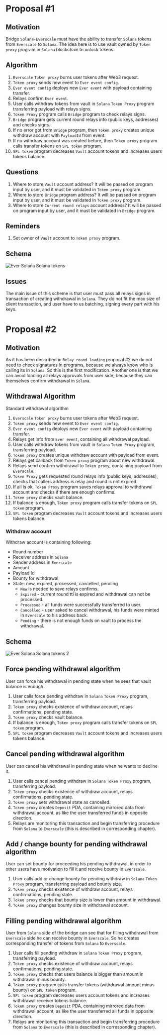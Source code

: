 # Proposal #1

## Motivation

Bridge `Solana-Everscale` must have the ability to transfer `Solana` tokens from `Everscale` to `Solana`. The idea here is
to use vault owned by `Token proxy` program in `Solana` blockchain to unlock tokens.

## Algorithm

1. `Everscale` `Token proxy` burns user tokens after Web3 request.
2. `Token proxy` sends new event to `Ever event config`.
3. `Ever event config` deploys new `Ever event` with payload containing transfer.
4. Relays confirm `Ever event`.
5. User calls withdraw tokens from vault in `Solana` `Token Proxy` program transferring payload with relays signs.
6. `Token Proxy` program calls `Bridge` program to check relays signs.
7. `Bridge` program gets current round relays info (public keys, addresses) and checks signs.
8. If no error got from `Bridge` program, then `Token proxy` creates unique withdraw account with `PayloadId` from event.
9. If no withdraw account was created before, then `Token proxy` program calls transfer tokens on `SPL token` program.
10. `SPL token` program decreases `Vault` account tokens and increases users tokens balance.

## Questions

1. Where to store `Vault` account address?
It will be passed on program input by user, and it must be validated in `Token proxy` program.
2. Where to store `Bridge` program address?
It will be passed on program input by user, and it must be validated in `Token proxy` program.
3. Where to store `Current round relays` account address?
It will be passed on program input by user, and it must be validated in `Bridge` program.

## Reminders

1. Set owner of `Vault` account to `Token proxy` program.

## Schema

![Ever Solana Solana tokens](../png/ever_solana_solana_tokens.png "Ever Solana Solana tokens")

## Issues

The main issue of this scheme is that user must pass all relays signs in transaction of creating withdrawal in `Solana`.
They do not fit the max size of client transaction, and user have to us batching, signing every part with his keys.

# Proposal #2

## Motivation

As it has been described in `Relay round loading` proposal #2 we do not need to check signatures in programs, because 
we always know who is calling its in `Solana`. So this is the first modification. Another one is that we can avoid loading
all relays approvals from user side, because they can themselves confirm withdrawal in `Solana`.

## Withdrawal Algorithm

Standard withdrawal algorithm

1. `Everscale` `Token proxy` burns user tokens after Web3 request.
2. `Token proxy` sends new event to `Ever event config`.
3. `Ever event config` deploys new `Ever event` with payload containing transfer.
4. Relays get info from `Ever event`, containing all withdrawal payload.
5. User calls withdraw tokens from vault in `Solana` `Token Proxy` program, transferring payload.
6. `Token proxy` creates unique withdraw account with payload from event.
7. Relays get callback from `Token proxy` program about new withdrawal.
8. Relays send confirm withdrawal to `Token proxy`, containing payload from `Everscale`.
9. `Token Proxy` gets requested round relays info (public keys, addresses), checks that callers address is relay and round is not expired.
10. If all is ok, `Token Proxy` program saves relays approval to withdrawal account and checks if there are enough confirms.
11. `Token proxy` checks vault balance. 
12. If balance is enough, `Token proxy` program calls transfer tokens on `SPL token` program.
13. `SPL token` program decreases `Vault` account tokens and increases users tokens balance.

### Withdraw account

Withdraw account is containing following:
* Round number
* Receiver address in `Solana`
* Sender address in `Everscale`
* Amount
* Payload Id
* Bounty for withdrawal
* State: new, expired, processed, cancelled, pending
    * `New` is needed to save relays confirms.
    * `Expired` - current round ttl is expired and withdrawal can not be processed.
    * `Processed` - all funds were successfully transferred to user.
    * `Cancelled` - user asked to cancel withdrawal, his funds were minted in `Everscale` to his address back.
    * `Pending` - there is not enough funds on vault to process the withdrawal.

## Schema

![Ever Solana Solana tokens 2](../png/ever_solana_solana_tokens_2.png "Ever Solana Solana tokens 2")

## Force pending withdrawal algorithm

User can force his withdrawal in pending state when he sees that vault balance is enough.

1. User calls force pending withdraw in `Solana` `Token Proxy` program, transferring payload.
2. `Token proxy` checks existence of withdraw account, relays confirmations, pending state.
3. `Token proxy` checks vault balance.
4. If balance is enough, `Token proxy` program calls transfer tokens on `SPL token` program.
5. `SPL token` program decreases `Vault` account tokens and increases users tokens balance.

## Cancel pending withdrawal algorithm

User can cancel his withdrawal in pending state when he wants to decline it.

1. User calls cancel pending withdraw in `Solana` `Token Proxy` program, transferring payload.
2. `Token proxy` checks existence of withdraw account, relays confirmations, pending state.
3. `Token proxy` sets withdrawal state as cancelled.
4. `Token proxy` creates `Deposit` PDA, containing mirrored data from withdrawal account, as like the user transferred 
funds in opposite direction.
5. Relays are monitoring this transaction and begin transferring procedure from `Solana` to `Everscale` (this is described in corresponding chapter).

## Add / change bounty for pending withdrawal algorithm

User can set bounty for proceeding his pending withdrawal, in order to other users have motivation to fill it and receive
bounty in `Everscale`.

1. User calls add or change bounty for pending withdraw in `Solana` `Token Proxy` program, transferring payload and bounty size.
2. `Token proxy` checks existence of withdraw account, relays confirmations, pending state.
3. `Token proxy` checks that bounty size is lower than amount in withdrawal.
4. `Token proxy` changes bounty size in withdrawal account.


## Filling pending withdrawal algorithm

User from `Solana` side of the bridge can see that for filling withdrawal from `Everscale` side he can receive bounty
in `Everscale`. So he creates corresponding transfer of tokens from `Solana` to `Everscale`.

1. User calls fill pending withdraw in `Solana` `Token Proxy` program, transferring payload.
2. `Token proxy` checks existence of withdraw account, relays confirmations, pending state.
3. `Token proxy` checks that users balance is bigger than amount in withdrawal minus bounty.
4. `Token proxy` program calls transfer tokens (withdrawal amount minus bounty) on `SPL token` program.
5. `SPL token` program decreases users account tokens and increases withdrawal receiver tokens balance.
6. `Token proxy` creates `Deposit` PDA, containing mirrored data from withdrawal account, as like the user transferred
   all funds in opposite direction.
7. Relays are monitoring this transaction and begin transferring procedure from `Solana` to `Everscale` (this is described in corresponding chapter).


